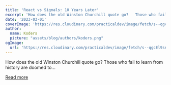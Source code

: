 ```yaml
---
title: 'React vs Signals: 10 Years Later'
excerpt: 'How does the old Winston Churchill quote go?   Those who fail to learn from history are doomed to...'
date: '2023-03-01'
coverImage: 'https://res.cloudinary.com/practicaldev/image/fetch/s--qgcEl9sA--/c_imagga_scale,f_auto,fl_progressive,h_420,q_auto,w_1000/https://dev-to-uploads.s3.amazonaws.com/uploads/articles/2o9vibd5h0v5xq1et26v.png'
author:
  name: Koders
  picture: "assets/blog/authors/koders.png"
ogImage:
  url: 'https://res.cloudinary.com/practicaldev/image/fetch/s--qgcEl9sA--/c_imagga_scale,f_auto,fl_progressive,h_420,q_auto,w_1000/https://dev-to-uploads.s3.amazonaws.com/uploads/articles/2o9vibd5h0v5xq1et26v.png'
---
```


How does the old Winston Churchill quote go?   Those who fail to learn from history are doomed to...

[Read more](https://dev.to/this-is-learning/react-vs-signals-10-years-later-3k71)
